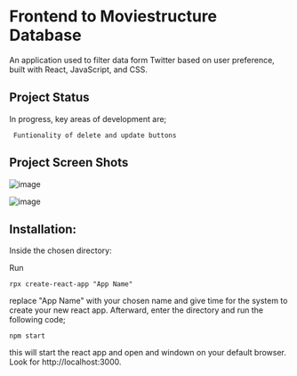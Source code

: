 
<h1>Frontend to Moviestructure Database</h1>

An application used to filter data form Twitter based on user preference, built with React, JavaScript, and CSS.

<h2>Project Status</h2>
In progress, key areas of development are;

     Funtionality of delete and update buttons

<h2>Project Screen Shots</h2>

![image](https://user-images.githubusercontent.com/92366645/143561896-a63e5d00-c894-4464-bc2f-724034231a42.png)


![image](https://user-images.githubusercontent.com/92366645/143561523-9c58066f-ef67-43fb-ad25-fd210ff6f898.png)

<h2>Installation:</h2>

Inside the chosen directory:

Run

    rpx create-react-app "App Name" 

replace "App Name" with your chosen name and give time for the system to create your new react app.
Afterward, enter the directory and run the following code;

    npm start 
    
this will start the react app and open and windown on your default browser. Look for http://localhost:3000.
